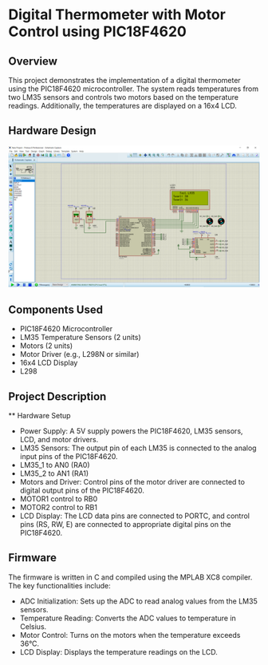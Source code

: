 # Digital Thermometer with Motor Control using PIC18F4620
## Overview
This project demonstrates the implementation of a digital thermometer using the PIC18F4620 microcontroller. The system reads temperatures from two LM35 sensors and controls two motors based on the temperature readings. Additionally, the temperatures are displayed on a 16x4 LCD.
## Hardware Design
![Design](https://github.com/HossamGamalElhelw/Digital-Thermometer-DC-Motor/blob/main/Design.png)
## Components Used
- PIC18F4620 Microcontroller
- LM35 Temperature Sensors (2 units)
- Motors (2 units)
- Motor Driver (e.g., L298N or similar)
- 16x4 LCD Display
- L298
## Project Description
** Hardware Setup
- Power Supply: A 5V supply powers the PIC18F4620, LM35 sensors, LCD, and motor drivers.
- LM35 Sensors: The output pin of each LM35 is connected to the analog input pins of the PIC18F4620.
- LM35_1 to AN0 (RA0)
- LM35_2 to AN1 (RA1)
- Motors and Driver: Control pins of the motor driver are connected to digital output pins of the PIC18F4620.
- MOTOR1 control to RB0
- MOTOR2 control to RB1
- LCD Display: The LCD data pins are connected to PORTC, and control pins (RS, RW, E) are connected to appropriate digital pins on the PIC18F4620.
## Firmware
The firmware is written in C and compiled using the MPLAB XC8 compiler. The key functionalities include:

- ADC Initialization: Sets up the ADC to read analog values from the LM35 sensors.
- Temperature Reading: Converts the ADC values to temperature in Celsius.
- Motor Control: Turns on the motors when the temperature exceeds 36°C.
- LCD Display: Displays the temperature readings on the LCD.
